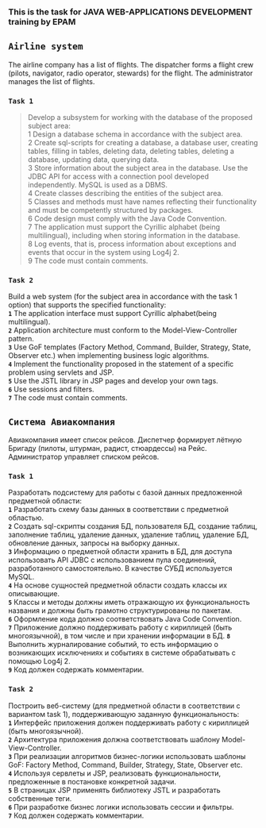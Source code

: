 ### This is the task for JAVA WEB-APPLICATIONS DEVELOPMENT training by EPAM
## **`Airline system`**  
The airline company has a list of flights. The dispatcher forms a flight crew (pilots, navigator, radio operator, stewards) for the flight. The administrator manages the list of flights.

### **`Task 1`**
  
> Develop a subsystem for working with the database of the proposed subject area:  
1 Design a database schema in accordance with the subject area.  
2 Create sql-scripts for creating a database, a database user, creating tables, filling in tables, deleting data, deleting tables, deleting a database, updating data, querying data.  
3 Store information about the subject area in the database. Use the JDBC API for access with a connection pool developed independently. MySQL is used as a DBMS.  
4 Create classes describing the entities of the subject area.  
5 Classes and methods must have names reflecting their functionality and must be competently structured by packages.  
6 Code design must comply with the Java Code Convention.  
7 The application must support the Cyrillic alphabet (being multilingual), including when storing information in the database.  
8 Log events, that is, process information about exceptions and events that occur in the system using Log4j 2.  
9 The code must contain comments.  

### **`Task 2`**  
Build a web system (for the subject area in accordance with the task 1 option) that supports the specified functionality:  
**`1`** The application interface must support Cyrillic alphabet(being multilingual).  
**`2`** Application architecture must conform to the Model-View-Controller pattern.  
**`3`** Use GoF templates (Factory Method, Command, Builder, Strategy, State, Observer etc.) when implementing business logic algorithms.  
**`4`** Implement the functionality proposed in the statement of a specific problem using servlets and JSP.  
**`5`** Use the JSTL library in JSP pages and develop your own tags.  
**`6`** Use sessions and filters.  
**`7`** The code must contain comments.

## **`Система Авиакомпания`**  
Авиакомпания имеет список рейсов. Диспетчер формирует лётную Бригаду (пилоты, штурман, радист, стюардессы) на Рейс.
Администратор управляет списком рейсов.

### **`Task 1`**  
Разработать подсистему для работы с базой данных предложенной предметной области:  
**`1`** Разработать схему базы данных в соответствии с предметной областью.  
**`2`** Создать sql-скрипты создания БД, пользователя БД, создание таблиц, заполнение таблиц, удаление данных, удаление таблиц, удаление БД, обновление данных, запросы на выборку данных.  
**`3`** Информацию о предметной области хранить в БД, для доступа использовать API JDBC с использованием пула соединений, разработанного самостоятельно. В качестве СУБД используется MySQL.  
**`4`** На основе сущностей предметной области создать классы их описывающие.  
**`5`** Классы и методы должны иметь отражающую их функциональность названия и должны быть грамотно структурированы по пакетам.  
**`6`** Оформление кода должно соответствовать Java Code Convention.  
**`7`** Приложение должно поддерживать работу с кириллицей (быть многоязычной), в том числе и при хранении информации в БД. 
**`8`** Выполнить журналирование событий, то есть информацию о возникающих исключениях и событиях в системе обрабатывать с помощью Log4j 2.  
**`9`** Код должен содержать комментарии.

### **`Task 2`**  
Построить веб-систему (для предметной области в соответствии с вариантом task 1), поддерживающую заданную функциональность:  
**`1`** Интерфейс приложения должен поддерживать работу с кириллицей (быть многоязычной).  
**`2`** Архитектура приложения должна соответствовать шаблону Model-View-Controller.  
**`3`** При реализации алгоритмов бизнес-логики использовать шаблоны GoF: Factory Method, Command, Builder, Strategy, State, Observer etc.  
**`4`** Используя сервлеты и JSP, реализовать функциональности, предложенные в постановке конкретной задачи.  
**`5`** В страницах JSP применять библиотеку JSTL и разработать собственные теги.  
**`6`** При разработке бизнес логики использовать сессии и фильтры.  
**`7`** Код должен содержать комментарии.

